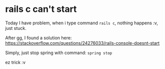 # rails c can't start

Today I have problem, when i type command `rails c`, nothing happens :v, just
stuck.

After gg, I found a solution here: https://stackoverflow.com/questions/24276033/rails-console-doesnt-start

Simply, just stop spring with command: `spring stop`

ez trick :v
